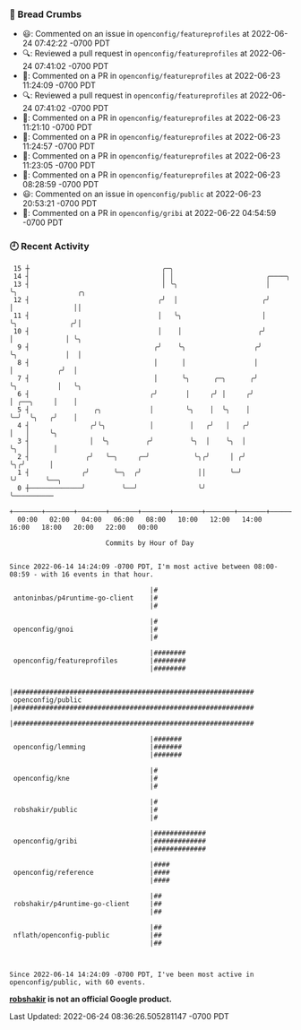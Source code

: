 ### 🍞 Bread Crumbs

 * 😃: Commented on an issue in `openconfig/featureprofiles` at 2022-06-24 07:42:22 -0700 PDT
 * 🔍: Reviewed a pull request in  `openconfig/featureprofiles` at 2022-06-24 07:41:02 -0700 PDT
 * 💬: Commented on a PR in  `openconfig/featureprofiles` at 2022-06-23 11:24:09 -0700 PDT
 * 🔍: Reviewed a pull request in  `openconfig/featureprofiles` at 2022-06-24 07:41:02 -0700 PDT
 * 💬: Commented on a PR in  `openconfig/featureprofiles` at 2022-06-23 11:21:10 -0700 PDT
 * 💬: Commented on a PR in  `openconfig/featureprofiles` at 2022-06-23 11:24:57 -0700 PDT
 * 💬: Commented on a PR in  `openconfig/featureprofiles` at 2022-06-23 11:23:05 -0700 PDT
 * 💬: Commented on a PR in  `openconfig/featureprofiles` at 2022-06-23 08:28:59 -0700 PDT
 * 😃: Commented on an issue in `openconfig/public` at 2022-06-23 20:53:21 -0700 PDT
 * 💬: Commented on a PR in  `openconfig/gribi` at 2022-06-22 04:54:59 -0700 PDT

### 🕘 Recent Activity
```
 15 ┼                                 ╭─╮
 14 ┤                                 │ │                       ╭────╮
 13 ┤                                 │ ╰╮                      │    ╰╮               ╭╮
 12 ┤                                ╭╯  │                     ╭╯     │               ││
 11 ┤                                │   ╰╮                    │      ╰╮             ╭╯│
 10 ┤                                │    │                   ╭╯       │             │ ╰╮
  9 ┤                               ╭╯    ╰╮                 ╭╯        ╰╮            │  │
  8 ┤                               │      │                 │          │           ╭╯  │
  7 ┤                               │      ╰╮      ╭─╮      ╭╯          ╰╮          │   ╰╮
  6 ┤                              ╭╯       │     ╭╯ │     ╭╯            │ ╭──╮     │    │
  5 ┤                ╭╮            │        ╰╮    │  ╰╮    │             ╰─╯  ╰╮   ╭╯    │
  4 ┤               ╭╯╰╮           │         │   ╭╯   │   ╭╯                   │   │     ╰╮
  3 ┤               │  ╰╮         ╭╯         ╰╮  │    ╰╮  │                    ╰╮  │      │
  2 ┤              ╭╯   ╰─╮     ╭─╯           ╰╮╭╯     │ ╭╯                     ╰╮╭╯      │
  1 ┤             ╭╯      ╰─╮  ╭╯              ││      ╰─╯                       ╰╯       ╰──╮
  0 ┼─────────────╯         ╰──╯               ╰╯                                            ╰──────────
    +───────+───────+───────+───────+───────+───────+───────+───────+───────+───────+───────+───────+────
  00:00   02:00   04:00   06:00   08:00   10:00   12:00   14:00   16:00   18:00   20:00   22:00   00:00   

						Commits by Hour of Day


Since 2022-06-14 14:24:09 -0700 PDT, I'm most active between 08:00-08:59 - with 16 events in that hour.

```



```
                                   |#
 antoninbas/p4runtime-go-client    |#
                                   |#

                                   |#
 openconfig/gnoi                   |#
                                   |#

                                   |########
 openconfig/featureprofiles        |########
                                   |########

                                   |############################################################
 openconfig/public                 |############################################################
                                   |############################################################

                                   |#######
 openconfig/lemming                |#######
                                   |#######

                                   |#
 openconfig/kne                    |#
                                   |#

                                   |#
 robshakir/public                  |#
                                   |#

                                   |#############
 openconfig/gribi                  |#############
                                   |#############

                                   |####
 openconfig/reference              |####
                                   |####

                                   |##
 robshakir/p4runtime-go-client     |##
                                   |##

                                   |##
 nflath/openconfig-public          |##
                                   |##



Since 2022-06-14 14:24:09 -0700 PDT, I've been most active in openconfig/public, with 60 events.

```
**[robshakir](mailto:robjs@google.com) is not an official Google product.**  


Last Updated: 2022-06-24 08:36:26.505281147 -0700 PDT

